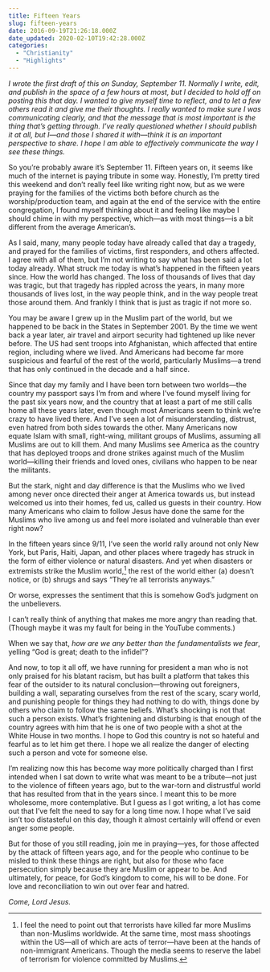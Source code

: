 ```yaml
---
title: Fifteen Years
slug: fifteen-years
date: 2016-09-19T21:26:18.000Z
date_updated: 2020-02-10T19:42:28.000Z
categories: 
  - "Christianity"
  - "Highlights"
---
```


*I wrote the first draft of this on Sunday, September 11. Normally I write, edit, and publish in the space of a few hours at most, but I decided to hold off on posting this that day. I wanted to give myself time to reflect, and to let a few others read it and give me their thoughts. I really wanted to make sure I was communicating clearly, and that the message that is most important is the thing that’s getting through. I’ve really questioned whether I should publish it at all, but I—and those I shared it with—think it is an important perspective to share. I hope I am able to effectively communicate the way I see these things.*

So you’re probably aware it’s September 11. Fifteen years on, it seems like much of the internet is paying tribute in some way. Honestly, I’m pretty tired this weekend and don’t really feel like writing right now, but as we were praying for the families of the victims both before church as the worship/production team, and again at the end of the service with the entire congregation, I found myself thinking about it and feeling like maybe I should chime in with my perspective, which—as with most things—is a bit different from the average American’s.

As I said, many, many people today have already called that day a tragedy, and prayed for the families of victims, first responders, and others affected. I agree with all of them, but I’m not writing to say what has been said a lot today already. What struck me today is what’s happened in the fifteen years since. How the world has changed. The loss of thousands of lives that day was tragic, but that tragedy has rippled across the years, in many more thousands of lives lost, in the way people think, and in the way people treat those around them. And frankly I think that is just as tragic if not more so.

You may be aware I grew up in the Muslim part of the world, but we happened to be back in the States in September 2001. By the time we went back a year later, air travel and airport security had tightened up like never before. The US had sent troops into Afghanistan, which affected that entire region, including where we lived. And Americans had become far more suspicious and fearful of the rest of the world, particularly Muslims—a trend that has only continued in the decade and a half since.

Since that day my family and I have been torn between two worlds—the country my passport says I’m from and where I’ve found myself living for the past six years now, and the country that at least a part of me still calls home all these years later, even though most Americans seem to think we’re crazy to have lived there. And I’ve seen a lot of misunderstanding, distrust, even hatred from both sides towards the other. Many Americans now equate Islam with small, right-wing, militant groups of Muslims, assuming all Muslims are out to kill them. And many Muslims see America as the country that has deployed troops and drone strikes against much of the Muslim world—killing their friends and loved ones, civilians who happen to be near the militants.

But the stark, night and day difference is that the Muslims who we lived among never once directed their anger at America towards us, but instead welcomed us into their homes, fed us, called us guests in their country. How many Americans who claim to follow Jesus have done the same for the Muslims who live among us and feel more isolated and vulnerable than ever right now?

In the fifteen years since 9/11, I’ve seen the world rally around not only New York, but Paris, Haiti, Japan, and other places where tragedy has struck in the form of either violence or natural disasters. And yet when disasters or extremists strike the Muslim world,[^1] the rest of the world either (a) doesn’t notice, or (b) shrugs and says “They’re all terrorists anyways.”

Or worse, expresses the sentiment that this is somehow God’s judgment on the unbelievers.

I can’t really think of anything that makes me more angry than reading that. (Though maybe it was my fault for being in the YouTube comments.)

When we say that, *how are we any better than the fundamentalists we fear*, yelling “God is great; death to the infidel”?

And now, to top it all off, we have running for president a man who is not only praised for his blatant racism, but has built a platform that takes this fear of the outsider to its natural conclusion—throwing out foreigners, building a wall, separating ourselves from the rest of the scary, scary world, and punishing people for things they had nothing to do with, things done by others who claim to follow the same beliefs. What’s shocking is not that such a person exists. What’s frightening and disturbing is that enough of the country agrees with him that he is one of two people with a shot at the White House in two months. I hope to God this country is not so hateful and fearful as to let him get there. I hope we all realize the danger of electing such a person and vote for someone else.

I’m realizing now this has become way more politically charged than I first intended when I sat down to write what was meant to be a tribute—not just to the violence of fifteen years ago, but to the war-torn and distrustful world that has resulted from that in the years since. I meant this to be more wholesome, more contemplative. But I guess as I got writing, a lot has come out that I’ve felt the need to say for a long time now. I hope what I’ve said isn’t too distasteful on this day, though it almost certainly will offend or even anger some people.

But for those of you still reading, join me in praying—yes, for those affected by the attack of fifteen years ago, and for the people who continue to be misled to think these things are right, but also for those who face persecution simply because they are Muslim or appear to be. And ultimately, for peace, for God’s kingdom to come, his will to be done. For love and reconciliation to win out over fear and hatred.

*Come, Lord Jesus.*

[^1]: I feel the need to point out that terrorists have killed far more Muslims than non-Muslims worldwide. At the same time, most mass shootings within the US—all of which are acts of terror—have been at the hands of non-immigrant Americans. Though the media seems to reserve the label of terrorism for violence committed by Muslims.
